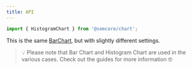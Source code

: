 ```yaml
---
title: API
---
```


```js
import { HistogramChart } from '@semcore/chart';
```

This is the same [BarChart](/data-display/bar-chart), but with slightly different settings.

> 💡 Please note that Bar Chart and Histogram Chart are used in the various cases. Check out the guides for more information 🤓
